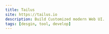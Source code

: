 ```yaml
---
title: Tailus
site: https://tailus.io
description: Build Customized modern Web UI.
tags: [desgin, tool, develop]
---
```

